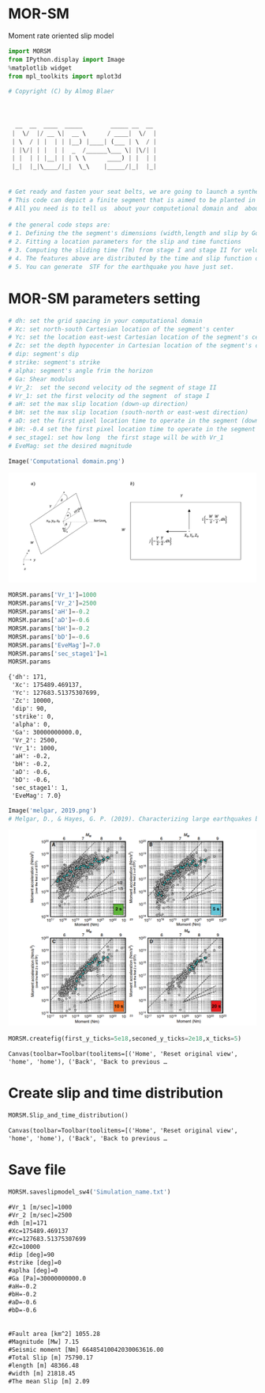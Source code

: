 # MOR-SM
Moment rate oriented slip model 
```python
import MORSM
from IPython.display import Image
%matplotlib widget
from mpl_toolkits import mplot3d
```


```python
# Copyright (C) by Almog Blaer 



  __  __  ____  _____        _____ __  __ 
 |  \/  |/ __ \|  __ \      / ____|  \/  |
 | \  / | |  | | |__) |____| (___ | \  / |
 | |\/| | |  | |  _  /______\___ \| |\/| |
 | |  | | |__| | | \ \      ____) | |  | |
 |_|  |_|\____/|_|  \_\    |_____/|_|  |_|
                                      
                                      
# Get ready and fasten your seat belts, we are going to launch a synthetic earthquake at any location you wish.
# This code can depict a finite segment that is aimed to be planted in SW4 software.
# All you need is to tell us  about your computetional domain and  about the segment's kinematic.

# the general code steps are:
# 1. Defining the the segment's dimensions (width,length and slip by Goda (2016) equations for desired magnitude
# 2. Fitting a location parameters for the slip and time functions
# 3. Computing the sliding time (Tm) from stage I and stage II for velocity I and velocity II respectively 
# 4. The features above are distributed by the time and slip function on each pixel on the segment
# 5. You can generate  STF for the earthquake you have just set. 
```


# MOR-SM parameters setting


```python
# dh: set the grid spacing in your computational domain
# Xc: set north-south Cartesian location of the segment's center
# Yc: set the location east-west Cartesian location of the segment's center
# Zc: set the depth hypocenter in Cartesian location of the segment's center
# dip: segment's dip
# strike: segment's strike
# alpha: segment's angle frim the horizon
# Ga: Shear modulus 
# Vr_2:  set the second velocity od the segment of stage II
# Vr_1: set the first velocity od the segment  of stage I
# aH: set the max slip location (down-up direction)
# bH: set the max slip location (south-north or east-west direction)
# aD: set the first pixel location time to operate in the segment (down-up direction)
# bH: -0.4 set the first pixel location time to operate in the segment (south-north or east-west direction)
# sec_stage1: set how long  the first stage will be with Vr_1
# EveMag: set the desired magnitude
```


```python
Image('Computational domain.png')
```




    
![png](output_4_0.png)
    




```python
MORSM.params['Vr_1']=1000
MORSM.params['Vr_2']=2500
MORSM.params['aH']=-0.2
MORSM.params['aD']=-0.6
MORSM.params['bH']=-0.2
MORSM.params['bD']=-0.6
MORSM.params['EveMag']=7.0
MORSM.params['sec_stage1']=1
MORSM.params
```




    {'dh': 171,
     'Xc': 175489.469137,
     'Yc': 127683.51375307699,
     'Zc': 10000,
     'dip': 90,
     'strike': 0,
     'alpha': 0,
     'Ga': 30000000000.0,
     'Vr_2': 2500,
     'Vr_1': 1000,
     'aH': -0.2,
     'bH': -0.2,
     'aD': -0.6,
     'bD': -0.6,
     'sec_stage1': 1,
     'EveMag': 7.0}




```python
Image('melgar, 2019.png')
# Melgar, D., & Hayes, G. P. (2019). Characterizing large earthquakes before rupture is complete. Science Advances, 5(5), 1–8. https://doi.org/10.1126/sciadv.aav2032
```




    
![png](output_6_0.png)
    




```python
MORSM.createfig(first_y_ticks=5e18,seconed_y_ticks=2e18,x_ticks=5)
```


    Canvas(toolbar=Toolbar(toolitems=[('Home', 'Reset original view', 'home', 'home'), ('Back', 'Back to previous …


# Create slip and time distribution


```python
MORSM.Slip_and_time_distribution()
```


    Canvas(toolbar=Toolbar(toolitems=[('Home', 'Reset original view', 'home', 'home'), ('Back', 'Back to previous …


# Save file


```python
MORSM.saveslipmodel_sw4('Simulation_name.txt')
```

    #Vr_1 [m/sec]=1000
    #Vr_2 [m/sec]=2500
    #dh [m]=171
    #Xc=175489.469137
    #Yc=127683.51375307699
    #Zc=10000
    #dip [deg]=90
    #strike [deg]=0
    #aplha [deg]=0
    #Ga [Pa]=30000000000.0
    #aH=-0.2
    #bH=-0.2
    #aD=-0.6
    #bD=-0.6
    
    
    #Fault area [km^2] 1055.28
    #Magnitude [Mw] 7.15
    #Seismic moment [Nm] 66485410042030063616.00
    #Total Slip [m] 75790.17
    #length [m] 48366.48
    #width [m] 21818.45
    #The mean Slip [m] 2.09
    



```python

```
